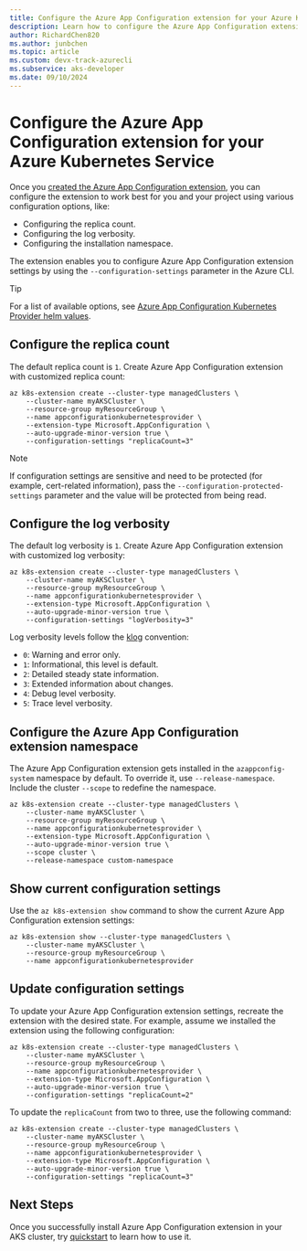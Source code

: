 ```yaml
---
title: Configure the Azure App Configuration extension for your Azure Kubernetes Service
description: Learn how to configure the Azure App Configuration extension specifically for your Azure Kubernetes Service (AKS).
author: RichardChen820
ms.author: junbchen
ms.topic: article
ms.custom: devx-track-azurecli
ms.subservice: aks-developer
ms.date: 09/10/2024
---
```


# Configure the Azure App Configuration extension for your Azure Kubernetes Service

Once you [created the Azure App Configuration extension](./azure-app-configuration.md), you can configure the extension to work best for you and your project using various configuration options, like:

- Configuring the replica count.
- Configuring the log verbosity.
- Configuring the installation namespace.

The extension enables you to configure Azure App Configuration extension settings by using the `--configuration-settings` parameter in the Azure CLI. 

> [!TIP]
> For a list of available options, see [Azure App Configuration Kubernetes Provider helm values](https://raw.githubusercontent.com/Azure/AppConfiguration-KubernetesProvider/main/deploy/parameter/helm-values.yaml).

## Configure the replica count

The default replica count is `1`. Create Azure App Configuration extension with customized replica count:

```azurecli
az k8s-extension create --cluster-type managedClusters \
    --cluster-name myAKSCluster \
    --resource-group myResourceGroup \
    --name appconfigurationkubernetesprovider \
    --extension-type Microsoft.AppConfiguration \
    --auto-upgrade-minor-version true \
    --configuration-settings "replicaCount=3"
```

> [!NOTE]
> If configuration settings are sensitive and need to be protected (for example, cert-related information), pass the `--configuration-protected-settings` parameter and the value will be protected from being read.

## Configure the log verbosity

The default log verbosity is `1`. Create Azure App Configuration extension with customized log verbosity:

```azurecli
az k8s-extension create --cluster-type managedClusters \
    --cluster-name myAKSCluster \
    --resource-group myResourceGroup \
    --name appconfigurationkubernetesprovider \
    --extension-type Microsoft.AppConfiguration \
    --auto-upgrade-minor-version true \
    --configuration-settings "logVerbosity=3"
```

Log verbosity levels follow the [klog](https://github.com/kubernetes/community/blob/master/contributors/devel/sig-instrumentation/logging.md#what-method-to-use) convention:

- `0`: Warning and error only.
- `1`: Informational, this level is default.
- `2`: Detailed steady state information.
- `3`: Extended information about changes.
- `4`: Debug level verbosity.
- `5`: Trace level verbosity.

## Configure the Azure App Configuration extension namespace

The Azure App Configuration extension gets installed in the `azappconfig-system` namespace by default. To override it, use `--release-namespace`. Include the cluster `--scope` to redefine the namespace.

```azurecli
az k8s-extension create --cluster-type managedClusters \
    --cluster-name myAKSCluster \
    --resource-group myResourceGroup \
    --name appconfigurationkubernetesprovider \
    --extension-type Microsoft.AppConfiguration \
    --auto-upgrade-minor-version true \
    --scope cluster \
    --release-namespace custom-namespace
```

## Show current configuration settings

Use the `az k8s-extension show` command to show the current Azure App Configuration extension settings:  

```azurecli
az k8s-extension show --cluster-type managedClusters \
    --cluster-name myAKSCluster \
    --resource-group myResourceGroup \
    --name appconfigurationkubernetesprovider
```

## Update configuration settings

To update your Azure App Configuration extension settings, recreate the extension with the desired state. For example, assume we installed the extension using the following configuration:

```azurecli
az k8s-extension create --cluster-type managedClusters \
    --cluster-name myAKSCluster \
    --resource-group myResourceGroup \
    --name appconfigurationkubernetesprovider \
    --extension-type Microsoft.AppConfiguration \
    --auto-upgrade-minor-version true \  
    --configuration-settings "replicaCount=2" 
```

To update the `replicaCount` from two to three, use the following command:

```azurecli
az k8s-extension create --cluster-type managedClusters \
    --cluster-name myAKSCluster \
    --resource-group myResourceGroup \
    --name appconfigurationkubernetesprovider \
    --extension-type Microsoft.AppConfiguration \
    --auto-upgrade-minor-version true \
    --configuration-settings "replicaCount=3"
```

## Next Steps

Once you successfully install Azure App Configuration extension in your AKS cluster, try [quickstart](/azure/azure-app-configuration/quickstart-azure-kubernetes-service) to learn how to use it.

